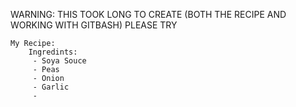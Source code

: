 WARNING: THIS TOOK LONG TO CREATE (BOTH THE RECIPE AND WORKING WITH GITBASH) PLEASE TRY 

    My Recipe:
        Ingredints:
         - Soya Souce 
         - Peas
         - Onion
         - Garlic
         - 
